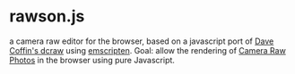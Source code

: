 rawson.js
=========

a  camera raw editor for the browser, based on a javascript port of [Dave Coffin's dcraw](http://www.cybercom.net/~dcoffin/dcraw/) using [emscripten](https://github.com/kripken/emscripten).
Goal: allow the rendering of [Camera Raw Photos](http://en.wikipedia.org/wiki/Raw_image_format) in the browser using pure Javascript.
